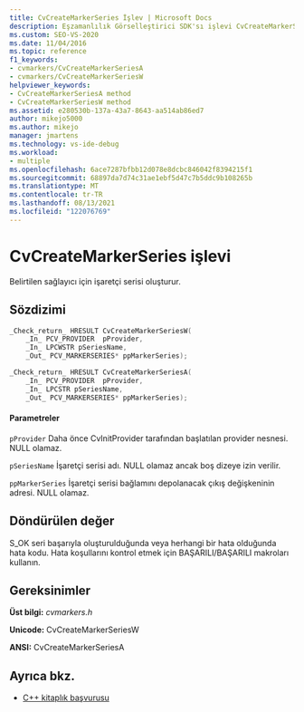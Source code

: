 ```yaml
---
title: CvCreateMarkerSeries İşlev | Microsoft Docs
description: Eşzamanlılık Görselleştirici SDK'sı işlevi CvCreateMarkerSeries (C kitaplığı) için başvuru bilgilerine bakın.
ms.custom: SEO-VS-2020
ms.date: 11/04/2016
ms.topic: reference
f1_keywords:
- cvmarkers/CvCreateMarkerSeriesA
- cvmarkers/CvCreateMarkerSeriesW
helpviewer_keywords:
- CvCreateMarkerSeriesA method
- CvCreateMarkerSeriesW method
ms.assetid: e280530b-137a-43a7-8643-aa514ab86ed7
author: mikejo5000
ms.author: mikejo
manager: jmartens
ms.technology: vs-ide-debug
ms.workload:
- multiple
ms.openlocfilehash: 6ace7287bfbb12d078e8dcbc846042f8394215f1
ms.sourcegitcommit: 68897da7d74c31ae1ebf5d47c7b5ddc9b108265b
ms.translationtype: MT
ms.contentlocale: tr-TR
ms.lasthandoff: 08/13/2021
ms.locfileid: "122076769"
---
```

# <a name="cvcreatemarkerseries-function"></a>CvCreateMarkerSeries işlevi
Belirtilen sağlayıcı için işaretçi serisi oluşturur.

## <a name="syntax"></a>Sözdizimi

```C
_Check_return_ HRESULT CvCreateMarkerSeriesW(
    _In_ PCV_PROVIDER  pProvider,
    _In_ LPCWSTR pSeriesName,
    _Out_ PCV_MARKERSERIES* ppMarkerSeries);

_Check_return_ HRESULT CvCreateMarkerSeriesA(
    _In_ PCV_PROVIDER  pProvider,
    _In_ LPCSTR pSeriesName,
    _Out_ PCV_MARKERSERIES* ppMarkerSeries);
```

#### <a name="parameters"></a>Parametreler
 `pProvider` Daha önce CvInitProvider tarafından başlatılan provider nesnesi. NULL olamaz.

 `pSeriesName` İşaretçi serisi adı. NULL olamaz ancak boş dizeye izin verilir.

 `ppMarkerSeries` İşaretçi serisi bağlamını depolanacak çıkış değişkeninin adresi. NULL olamaz.

## <a name="return-value"></a>Döndürülen değer
 S_OK seri başarıyla oluşturulduğunda veya herhangi bir hata olduğunda hata kodu. Hata koşullarını kontrol etmek için BAŞARILI/BAŞARILI makroları kullanın.

## <a name="requirements"></a>Gereksinimler
 **Üst bilgi:** *cvmarkers.h*

 **Unicode:** CvCreateMarkerSeriesW

 **ANSI:** CvCreateMarkerSeriesA

## <a name="see-also"></a>Ayrıca bkz.
- [C++ kitaplık başvurusu](../profiling/cpp-library-reference.md)